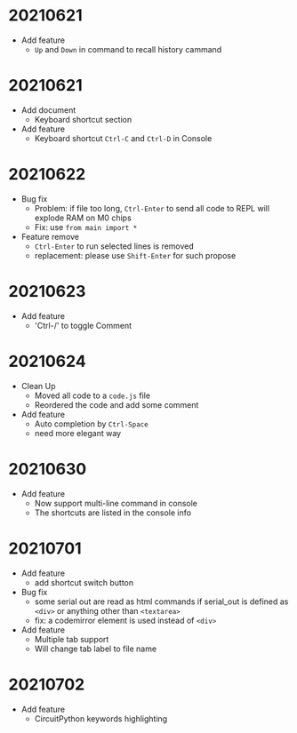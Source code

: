 # 20210621
- Add feature
    - `Up` and `Down` in command to recall history cammand
# 20210621
- Add document
    - Keyboard shortcut section
- Add feature
    - Keyboard shortcut `Ctrl-C` and `Ctrl-D` in Console
# 20210622
- Bug fix
    - Problem: if file too long, `Ctrl-Enter` to send all code to REPL will explode RAM on M0 chips
    - Fix: use `from main import *`
- Feature remove
    - `Ctrl-Enter` to run selected lines is removed
    - replacement: please use `Shift-Enter` for such propose
# 20210623
- Add feature
    - 'Ctrl-/' to toggle Comment
# 20210624
- Clean Up
    - Moved all code to a `code.js` file
    - Reordered the code and add some comment
- Add feature
    - Auto completion by `Ctrl-Space`
    - need more elegant way
# 20210630
- Add feature
    - Now support multi-line command in console
    - The shortcuts are listed in the console info
# 20210701
- Add feature
    - add shortcut switch button
- Bug fix
    - some serial out are read as html commands if serial_out is defined as `<div>` or anything other than `<textarea>`
    - fix: a codemirror element is used instead of `<div>`
- Add feature
    - Multiple tab support
    - Will change tab label to file name
# 20210702
- Add feature
    - CircuitPython keywords highlighting
